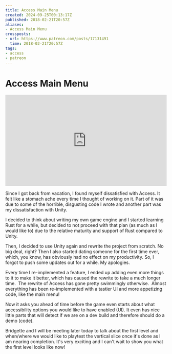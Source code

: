 ```yaml
---
title: Access Main Menu
created: 2024-09-25T00:13:17Z
published: 2018-02-21T20:57Z
aliases:
- Access Main Menu
crossposts:
- url: https://www.patreon.com/posts/17131491
  time: 2018-02-21T20:57Z
tags:
- access
- patreon
---
```


# Access Main Menu

<div style="padding:56.25% 0 0 0;position:relative;"><iframe src="https://player.vimeo.com/video/578699621?badge=0&amp;autopause=0&amp;player_id=0&amp;app_id=58479" frameborder="0" allow="autoplay; fullscreen; picture-in-picture; clipboard-write" style="position:absolute;top:0;left:0;width:100%;height:100%;" title="Access Main Menu"></iframe></div><script src="https://player.vimeo.com/api/player.js"></script>

Since I got back from vacation, I found myself dissatisfied with Access. It felt like a stomach ache every time I thought of working on it. Part of it was due to some of the horrible, disgusting code I wrote and another part was my dissatisfaction with Unity.

I decided to think about writing my own game engine and I started learning Rust for a while, but decided to not proceed with that plan (as much as I would like to) due to the relative maturity and support of Rust compared to Unity.

Then, I decided to use Unity again and rewrite the project from scratch. No big deal, right? Then I also started dating someone for the first time ever, which, you know, has obviously had no effect on my productivity. So, I forgot to push some updates out for a while. My apologies.

Every time I re-implemented a feature, I ended up adding even more things to it to make it better, which has caused the rewrite to take a much longer time.  The rewrite of Access has gone pretty swimmingly otherwise.  Almost everything has been re-implemented with a tastier UI and more appetizing code, like the main menu!

Now it asks you ahead of time before the game even starts about what accessibility options you would like to have enabled (UI). It even has nice little parts that will detect if we are on a dev build and therefore should do a demo (code).

Bridgette and I will be meeting later today to talk about the first level and when/where we would like to playtest the vertical slice once it's done as I am nearing completion. It's very exciting and I can't wait to show you what the first level looks like now!

